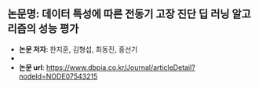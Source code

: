 ## 논문명: 데이터 특성에 따른 전동기 고장 진단 딥 러닝 알고리즘의 성능 평가

- **논문 저자**: 한지훈, 김형섭, 최동진, 홍선기
- 
- **논문 url**: https://www.dbpia.co.kr/Journal/articleDetail?nodeId=NODE07543215
